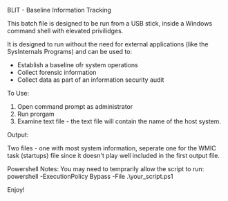 BLIT - Baseline Information Tracking

This batch file is designed to be run from a USB stick, inside a Windows command shell with elevated privilidges.

It is designed to run without the need for external applications (like the SysInternals Programs) and can be used to:

- Establish a baseline ofr system operations
- Collect forensic information
- Collect data as part of an information security audit

To Use:
1.  Open command prompt as administrator
2.  Run prorgam
3.  Examine text file - the text file will contain the name of the host system.

Output:

Two files - one with most system information, seperate one for the WMIC task (startups) file since it doesn't play well included in the first output file.

Powershell Notes:  You may need to temprarily allow the script to run:
powershell -ExecutionPolicy Bypass -File .\your_script.ps1

Enjoy!
